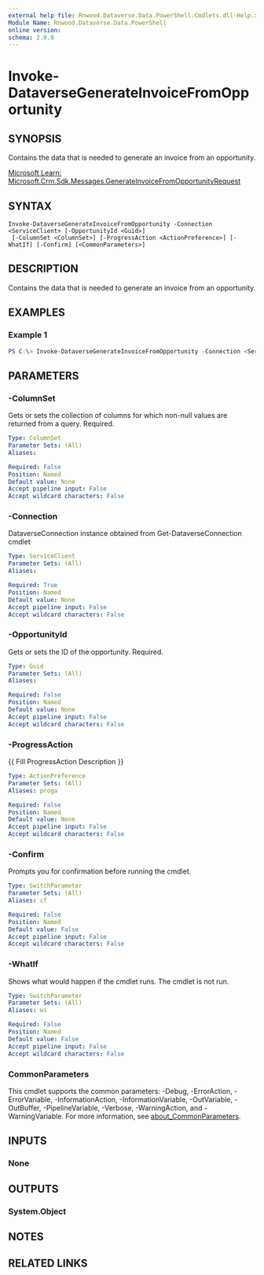 ```yaml
---
external help file: Rnwood.Dataverse.Data.PowerShell.Cmdlets.dll-Help.xml
Module Name: Rnwood.Dataverse.Data.PowerShell
online version:
schema: 2.0.0
---
```


# Invoke-DataverseGenerateInvoiceFromOpportunity

## SYNOPSIS
Contains the data that is needed to generate an invoice from an opportunity.

[Microsoft Learn: Microsoft.Crm.Sdk.Messages.GenerateInvoiceFromOpportunityRequest](https://learn.microsoft.com/dotnet/api/Microsoft.Crm.Sdk.Messages.GenerateInvoiceFromOpportunityRequest)

## SYNTAX

```
Invoke-DataverseGenerateInvoiceFromOpportunity -Connection <ServiceClient> [-OpportunityId <Guid>]
 [-ColumnSet <ColumnSet>] [-ProgressAction <ActionPreference>] [-WhatIf] [-Confirm] [<CommonParameters>]
```

## DESCRIPTION
Contains the data that is needed to generate an invoice from an opportunity.

## EXAMPLES

### Example 1
```powershell
PS C:\> Invoke-DataverseGenerateInvoiceFromOpportunity -Connection <ServiceClient> -OpportunityId <Guid> -ColumnSet <ColumnSet>
```

## PARAMETERS

### -ColumnSet
Gets or sets the collection of columns for which non-null values are returned from a query. Required.

```yaml
Type: ColumnSet
Parameter Sets: (All)
Aliases:

Required: False
Position: Named
Default value: None
Accept pipeline input: False
Accept wildcard characters: False
```

### -Connection
DataverseConnection instance obtained from Get-DataverseConnection cmdlet

```yaml
Type: ServiceClient
Parameter Sets: (All)
Aliases:

Required: True
Position: Named
Default value: None
Accept pipeline input: False
Accept wildcard characters: False
```

### -OpportunityId
Gets or sets the ID of the opportunity. Required.

```yaml
Type: Guid
Parameter Sets: (All)
Aliases:

Required: False
Position: Named
Default value: None
Accept pipeline input: False
Accept wildcard characters: False
```

### -ProgressAction
{{ Fill ProgressAction Description }}

```yaml
Type: ActionPreference
Parameter Sets: (All)
Aliases: proga

Required: False
Position: Named
Default value: None
Accept pipeline input: False
Accept wildcard characters: False
```

### -Confirm
Prompts you for confirmation before running the cmdlet.

```yaml
Type: SwitchParameter
Parameter Sets: (All)
Aliases: cf

Required: False
Position: Named
Default value: False
Accept pipeline input: False
Accept wildcard characters: False
```

### -WhatIf
Shows what would happen if the cmdlet runs. The cmdlet is not run.

```yaml
Type: SwitchParameter
Parameter Sets: (All)
Aliases: wi

Required: False
Position: Named
Default value: False
Accept pipeline input: False
Accept wildcard characters: False
```

### CommonParameters
This cmdlet supports the common parameters: -Debug, -ErrorAction, -ErrorVariable, -InformationAction, -InformationVariable, -OutVariable, -OutBuffer, -PipelineVariable, -Verbose, -WarningAction, and -WarningVariable. For more information, see [about_CommonParameters](http://go.microsoft.com/fwlink/?LinkID=113216).

## INPUTS

### None
## OUTPUTS

### System.Object
## NOTES

## RELATED LINKS
